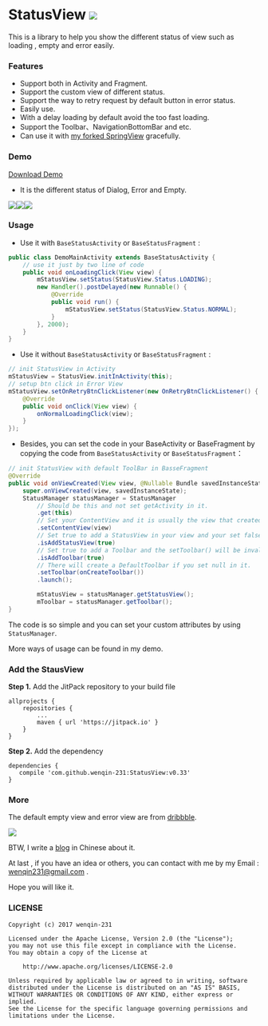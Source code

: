 # StatusView [![](https://jitpack.io/v/wenqin-231/StatusView.svg)](https://jitpack.io/#wenqin-231/StatusView)

This is a library to help you show the different status of view such as loading , empty and error easily.

### Features

* Support both in Activity and Fragment.
* Support the custom view of different status.
* Support the way to retry request by default button in error status.
* Easily use. 
* With a delay loading by default avoid the too fast loading.
* Support the Toolbar、NavigationBottomBar and etc.
* Can use it with [my forked SpringView]("https://github.com/wenqin-231/SpringView") gracefully.

### Demo

[Download Demo](http://fir.im/StatusView)

* It is the different status of Dialog, Error and Empty.

![](https://github.com/wenqin-231/StatusView/blob/master/art/dialog_loading.gif?raw=true)![](https://github.com/wenqin-231/StatusView/blob/master/art/error_loading.gif?raw=true)![](https://github.com/wenqin-231/StatusView/blob/master/art/empty_loading.gif?raw=true)

### Usage

* Use it  with `BaseStatusActivity` or `BaseStatusFragment` :

```java
public class DemoMainActivity extends BaseStatusActivity {
    // use it just by two line of code
	public void onLoadingClick(View view) {
		mStatusView.setStatus(StatusView.Status.LOADING);
		new Handler().postDelayed(new Runnable() {
			@Override
			public void run() {
				mStatusView.setStatus(StatusView.Status.NORMAL);
			}
		}, 2000);
	}
}
```

* Use it without `BaseStatusActivity` or `BaseStatusFragment` :

```java
// init StatusView in Activity 
mStatusView = StatusView.initInActivity(this);
// setup btn click in Error View
mStatusView.setOnRetryBtnClickListener(new OnRetryBtnClickListener() {
	@Override
	public void onClick(View view) {
		onNormalLoadingClick(view);
	}
});
```

* Besides, you can set the code in your BaseActivity or BaseFragment by copying the code from `BaseStatusActivity` or `BaseStatusFragment`：

```java
// init StatusView with default ToolBar in BasseFragment
@Override
public void onViewCreated(View view, @Nullable Bundle savedInstanceState) {
	super.onViewCreated(view, savedInstanceState);
	StatusManager statusManager = StatusManager
		// Should be this and not set getActivity in it.
		.get(this)
		// Set your ContentView and it is usually the view that created in OnCreateView()
		.setContentView(view)
		// Set true to add a StatusView in your view and your set false to avoid loading the unnecessary setting.
		.isAddStatusView(true)
		// Set true to add a Toolbar and the setToolbar() will be invalid if your set false.
		.isAddToolbar(true)
		// There will create a DefaultToolbar if you set null in it.
		.setToolbar(onCreateToolbar())
		.launch();

		mStatusView = statusManager.getStatusView();
		mToolbar = statusManager.getToolbar();
}
```

The code is so simple and you can set your custom attributes by using ` StatusManager`.

More ways of usage can be found in my demo.



### Add the StausView

**Step 1.** Add the JitPack repository to your build file

```
allprojects {
	repositories {
		...
		maven { url 'https://jitpack.io' }
	}
}
```

**Step 2.** Add the dependency

```
dependencies {
   compile 'com.github.wenqin-231:StatusView:v0.33'
}
```



### More

The default empty view and error view are from [dribbble](https://dribbble.com/shots/2326563-The-Expression-of-The-Fork).

![](https://github.com/wenqin-231/StatusView/blob/master/art/dirbbble-icon.png?raw=true)

BTW, I write a [blog](https://medium.com/@wenqin231/%E4%B8%93%E6%B3%A8%E4%BA%8E%E6%98%BE%E7%A4%BA%E9%80%9A%E7%94%A8%E5%B8%83%E5%B1%80%E7%9A%84statusview-51e3ace6bb07) in Chinese about it.

At last , if you have an idea or others,  you can contact with me by my Email : wenqin231@gmail.com .

Hope you will like it.

### LICENSE

```
Copyright (c) 2017 wenqin-231

Licensed under the Apache License, Version 2.0 (the "License");
you may not use this file except in compliance with the License.
You may obtain a copy of the License at

    http://www.apache.org/licenses/LICENSE-2.0

Unless required by applicable law or agreed to in writing, software
distributed under the License is distributed on an "AS IS" BASIS,
WITHOUT WARRANTIES OR CONDITIONS OF ANY KIND, either express or implied.
See the License for the specific language governing permissions and
limitations under the License.
```